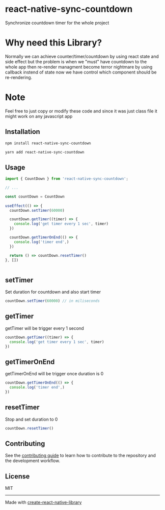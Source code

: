 # react-native-sync-countdown
Synchronize countdown timer for the whole project

# Why need this Library?
Normally we can achieve counter/timer/countdown by using react state and side effect but the problem is when we "must" have countdown to the whole app then re-render managment become terror nightmare by using callback instend of state now we have control which component should be re-rendering.

# Note
Feel free to just copy or modify these code and since it was just class file it might work on any javascript app 

## Installation

```sh
npm install react-native-sync-countdown
```

```sh
yarn add react-native-sync-countdown
```

## Usage

```js
import { CountDown } from 'react-native-sync-countdown';

// ...

const countDown = CountDown
  
useEffect(() => {
  countDown.setTimer(60000)

  countDown.getTimer((timer) => {
    console.log('get timer every 1 sec', timer)
  })

  countDown.getTimerOnEnd(() => {
    console.log('timer end',)
  })

  return () => countDown.resetTimer()
}, [])
  
```

## setTimer
Set duration for countdown and also start timer
```js
countDown.setTimer(60000) // in miliseconds
```

## getTimer
getTimer will be trigger every 1 second
```js
countDown.getTimer((timer) => {
  console.log('get timer every 1 sec', timer)
})
```

## getTimerOnEnd
getTimerOnEnd will be trigger once duration is 0
```js
countDown.getTimerOnEnd(() => {
  console.log('timer end',)
})
```

## resetTimer
Stop and set duration to 0
```js
countDown.resetTimer()
```
  
## Contributing

See the [contributing guide](CONTRIBUTING.md) to learn how to contribute to the repository and the development workflow.

## License

MIT

---

Made with [create-react-native-library](https://github.com/callstack/react-native-builder-bob)
